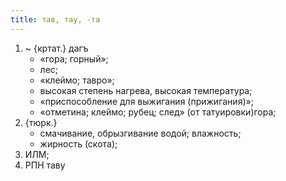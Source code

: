 ```yaml
---
title: тав, тау, -та
---
```


1. ~ {кртат.} дагъ
    * «гора; горный»;
    * лес;
    * «клеймо; тавро»;
    * высокая степень нагрева, высокая температура;
    * «приспособление для выжигания (прижигания)»;
    * «отметина; клеймо; рубец; след» (от татуировки)гора;
2. {тюрк.}
    * смачивание, обрызгивание водой; влажность;
    * жирность (скота);
3. ИЛМ;
4. РПН таву
